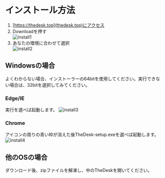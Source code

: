 # インストール方法

1. [https://thedesk.top](thedesk.top)にアクセス
1. Downloadを押す   
![install1](https://dl.thedesk.top/media/install1.PNG)
1. あなたの環境に合わせて選択  
![install2](https://dl.thedesk.top/media/install2.PNG)


## Windowsの場合
よくわからない場合、インストーラーの64bitを使用してください。実行できない場合は、32bitを選択してみてください。

### Edge/IE
実行を選べば起動します。
![install3](https://dl.thedesk.top/media/install3.PNG)
### Chrome
アイコンの周りの青い枠が消えた後TheDesk-setup.exeを選べば起動します。
![install4](https://dl.thedesk.top/media/install4.PNG)

## 他のOSの場合
ダウンロード後、zipファイルを解凍し、中のTheDeskを開いてください。
